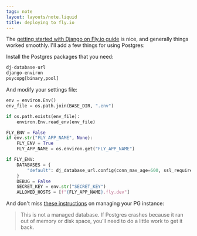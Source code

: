 ```yaml
---
tags: note
layout: layouts/note.liquid
title: deploying to fly.io
---
```


The [getting started with Django on Fly.io guide](https://fly.io/docs/django/getting-started/) is nice, and generally things worked smoothly.  I'll add a few things for using Postgres:

Install the Postgres packages that you need:

```python
dj-database-url
django-environ
psycopg[binary,pool]
```

And modify your settings file:

```python
env = environ.Env()
env_file = os.path.join(BASE_DIR, ".env")

if os.path.exists(env_file):
    environ.Env.read_env(env_file)

FLY_ENV = False
if env.str("FLY_APP_NAME", None):
    FLY_ENV = True
    FLY_APP_NAME = os.environ.get("FLY_APP_NAME")

if FLY_ENV:
    DATABASES = {
        "default": dj_database_url.config(conn_max_age=600, ssl_require=True)
    }
    DEBUG = False
    SECRET_KEY = env.str("SECRET_KEY")
    ALLOWED_HOSTS = [f"{FLY_APP_NAME}.fly.dev"]
```

And don't miss [these instructions](https://fly.io/docs/postgres/getting-started/what-you-should-know/) on managing your PG instance:

> This is not a managed database. If Postgres crashes because it ran out of memory or disk space, you’ll need to do a little work to get it back.
